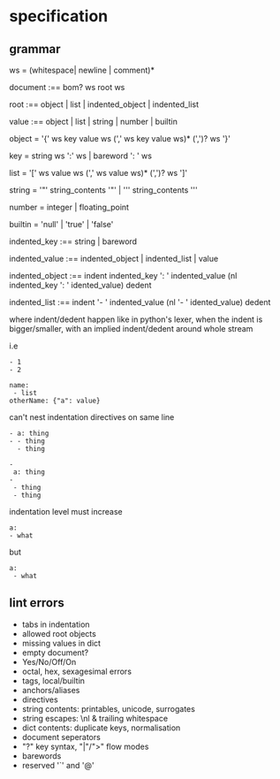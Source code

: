 # specification

## grammar

ws = (whitespace| newline | comment)*

document :== bom? ws root ws

root :== object | list | indented_object | indented_list

value :== object | list | string | number | builtin

object = '{' ws  key value ws (',' ws key value ws)* (',')? ws '}'

key = string ws ':' ws | bareword ': ' ws

list = '[' ws value  ws (',' ws value ws)* (',')? ws ']'

string = '"' string_contents '"' | '\'' string_contents '\''

number = integer | floating_point

builtin = 'null' | 'true' | 'false'

indented_key :== string | bareword

indented_value :== indented_object | indented_list | value

indented_object :== indent indented_key ': ' indented_value (nl indented_key ': ' idented_value)  dedent

indented_list :== indent '- ' indented_value (nl '- ' idented_value)  dedent

where indent/dedent happen like in python's lexer, when the indent is bigger/smaller, with an implied indent/dedent
around whole stream

i.e

```
- 1
- 2
```

```
name:
 - list
otherName: {"a": value}
```

can't nest indentation directives on same line

```
- a: thing
- - thing
  - thing
```

```
- 
 a: thing
-
 - thing
 - thing
```

indentation level must increase

```
a: 
- what
```

but

```
a:
 - what
```

## lint errors

- tabs in indentation
- allowed root objects
- missing values in dict
- empty document?
- Yes/No/Off/On
- octal, hex, sexagesimal errors
- tags, local/builtin
- anchors/aliases
- directives
- string contents: printables, unicode, surrogates
- string escapes: \nl & trailing whitespace
- dict contents: duplicate keys, normalisation
- document seperators
- "?" key syntax, "|"/">" flow modes
- barewords
- reserved '`' and '@'


